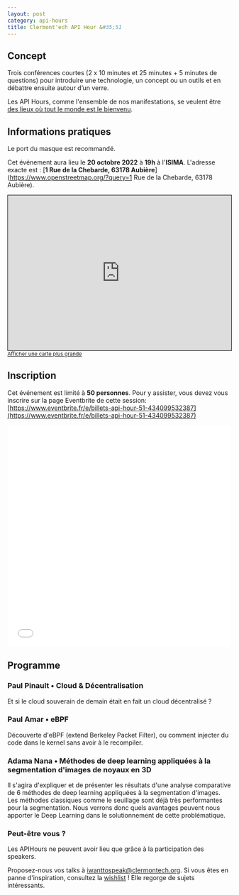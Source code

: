 ```yaml
---
layout: post
category: api-hours
title: Clermont'ech API Hour &#35;51
---
```


## Concept

Trois conférences courtes (2 x 10 minutes et 25 minutes + 5 minutes de questions)
pour introduire une technologie, un concept ou un outils et en débattre ensuite
autour d’un verre.

Les API Hours, comme l'ensemble de nos manifestations, se veulent être [des
lieux où tout le monde est le bienvenu](/code-of-conduct.html).


## Informations pratiques

Le port du masque est recommandé.

Cet événement aura lieu le **20 octobre 2022** à **19h** à l'**ISIMA**. L'adresse
exacte est : [**1 Rue de la Chebarde, 63178 Aubière**](https://www.openstreetmap.org/?query=1 Rue de la Chebarde, 63178 Aubière).
<iframe width="100%" height="350" frameborder="0" scrolling="no" marginheight="0" marginwidth="0" src="https://www.openstreetmap.org/export/embed.html?bbox=3.1089243292808537%2C45.75827368335089%2C3.1134036183357243%2C45.76020674657018&amp;layer=mapnik" style="border: 1px solid black"></iframe><br/><small><a href="https://www.openstreetmap.org/#map=19/45.75924/3.11116">Afficher une carte plus grande</a></small>
<br/>

## Inscription

Cet événement est limité à **50 personnes**.  Pour y assister, vous devez vous
inscrire sur la page Eventbrite de cette session: [https://www.eventbrite.fr/e/billets-api-hour-51-434099532387](https://www.eventbrite.fr/e/billets-api-hour-51-434099532387)

<iframe src="//eventbrite.fr/tickets-external?eid=434099532387&ref=etckt" frameborder="0" height="500" width="100%" vspace="0" hspace="0" marginheight="5" marginwidth="5" scrolling="auto" allowtransparency="true"></iframe>

<br/>

## Programme

### Paul Pinault • Cloud & Décentralisation

Et si le cloud souverain de demain était en fait un cloud décentralisé ?

### Paul Amar • eBPF

Découverte d'eBPF (extend Berkeley Packet Filter), ou comment injecter du code dans le kernel sans avoir à le recompiler.

### Adama Nana • Méthodes de deep learning appliquées à la segmentation d'images de noyaux en 3D

Il s'agira d'expliquer et de présenter les résultats d'une analyse comparative de 6 méthodes de deep learning appliquées à la segmentation d'images. Les méthodes classiques comme le seuillage sont déjà très performantes pour la segmentation. Nous verrons donc quels avantages peuvent nous apporter le Deep Learning dans le solutionnement de cette problématique.

### Peut-être vous ?

Les APIHours ne peuvent avoir lieu que grâce à la participation des speakers.

Proposez-nous vos talks à [iwanttospeak@clermontech.org](mailto:iwanttospeak@clermontech.org). Si vous êtes en panne d'inspiration, consultez la [wishlist](/api-hours/wishlist.html) ! Elle regorge de sujets intéressants.

